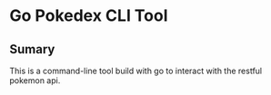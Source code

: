 # Go Pokedex CLI Tool

## Sumary

This is a command-line tool build with go to interact with the restful pokemon api.
